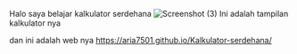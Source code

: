 Halo
saya belajar kalkulator serdehana
![Screenshot (3)](https://github.com/user-attachments/assets/172755ec-f600-475c-8f08-029403b41853)
Ini adalah tampilan kalkulator nya

dan ini adalah web nya
https://aria7501.github.io/Kalkulator-serdehana/
